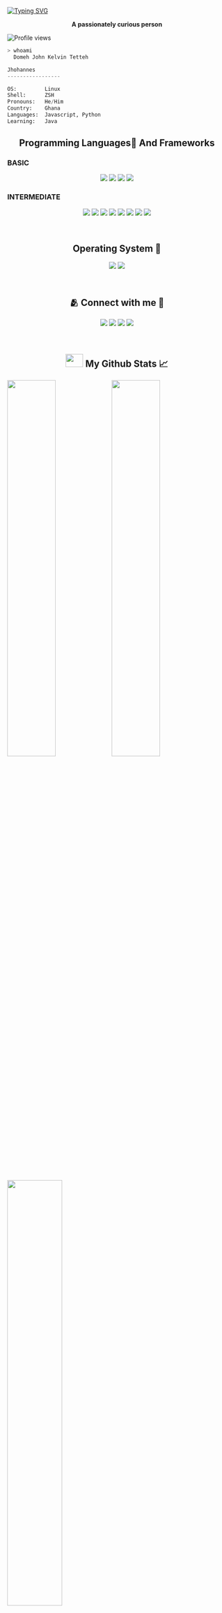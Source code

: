 
  
[![Typing SVG](https://readme-typing-svg.herokuapp.com/?width=700&height=70&center=true&size=37&lines=Hi+there,++friend+👋;Welcome+To+My+Github+Profile;The+Name+is+Domeh+John+Kelvin)](https://git.io/typing-svg)
  
<p align=center><strong> A passionately curious person </strong></p>

![Profile views](https://gpvc.arturio.dev/JhohannesK)

```bash
> whoami
  Domeh John Kelvin Tetteh
```

```python
Jhohannes
-----------------

OS:         Linux
Shell:      ZSH
Pronouns:   He/Him
Country:    Ghana
Languages:  Javascript, Python
Learning:   Java
```

<h2 align=center>Programming Languages🍃 And Frameworks</h2>

  <h3>
  BASIC
</h3>
<p align=center>
<img src="https://img.shields.io/badge/django-%23092E20.svg?style=for-the-badge&logo=django&logoColor=white">
<img src="https://img.shields.io/badge/python-3670A0?style=for-the-badge&logo=python&logoColor=ffdd54" />
<img src="https://img.shields.io/badge/redux-%23593d88.svg?style=for-the-badge&logo=redux&logoColor=white"/>
<img src="https://img.shields.io/badge/Linux-FCC624?style=for-the-badge&logo=linux&logoColor=black" />
</p>

<h3>INTERMEDIATE</h3>
<p align=center>
<img src="https://img.shields.io/badge/html5-%23E34F26.svg?style=for-the-badge&logo=html5&logoColor=white" />
<img src=https://img.shields.io/badge/tailwindcss-%2338B2AC.svg?style=for-the-badge&logo=tailwind-css&logoColor=white>
<img src="https://img.shields.io/badge/Visual%20Studio%20Code-0078d7.svg?style=for-the-badge&logo=visual-studio-code&logoColor=white"/>
  <img src="https://img.shields.io/badge/Next-black?style=for-the-badge&logo=next.js&logoColor=white"/>
  <img src="https://img.shields.io/badge/react-%2320232a.svg?style=for-the-badge&logo=react&logoColor=%2361DAFB"/>
  <img src="https://img.shields.io/badge/css3-%231572B6.svg?style=for-the-badge&logo=css3&logoColor=white" />
  <img src="https://img.shields.io/badge/javascript-%23323330.svg?style=for-the-badge&logo=javascript&logoColor=%23F7DF1E"/>
    <img src="https://img.shields.io/badge/typescript-%23323330.svg?style=for-the-badge&logo=typescript&logoColor=blue"/>
</p>
<br>
<!-- Operating System  -->
<h2 align=center>Operating System 🐧</h2>
<p align=center>
<img src="https://img.shields.io/badge/Linux-FCC624?style=for-the-badge&logo=linux&logoColor=black" />
<img src="https://img.shields.io/badge/Windows-0078D6?style=for-the-badge&logo=windows&logoColor=white"/>
</p>
<br>

<!--Social Networks  -->
<h2 align=center> 🫂 Connect with me 🔌</h2>
<p align=center>
<a href="https://www.linkedin.com/in/john-domeh-8a21861b5/"><img src="https://img.shields.io/badge/LinkedIn-0077B5?style=for-the-badge&logo=linkedin&logoColor=white"></a> 
<a href="https://dev.to/_jhohannes"><img src="https://img.shields.io/badge/dev.to-0A0A0A?style=for-the-badge&logo=dev.to&logoColor=white"></a> 
<a href="https://www.instagram.com/JhohannesK/"><img src="https://img.shields.io/badge/Instagram-E4405F?style=for-the-badge&logo=instagram&logoColor=white"></a> 
<a href="jdomeh77@gmail.com"><img src="https://img.shields.io/badge/mail-EA4335?style=for-the-badge&logo=gmail&logoColor=white"></a>
</p>
<br>
<!-- Github stats -->
<h2 align=center><img src="https://cdn.jsdelivr.net/npm/simple-icons@3.0.1/icons/github.svg" height=30 width=40 /> My Github Stats 📈 </h2>
<img align="left" width=47% src="https://github-readme-stats.vercel.app/api?username=JhohannesK&show_icons=true&theme=radical&count_private=true" />
<img width="47%" src="https://github-readme-streak-stats.herokuapp.com/?user=JhohannesK&theme=tokyonight" />
<img align='left' width='50%' src="https://github-readme-stats.vercel.app/api/top-langs/?username=JhohannesK&layout=compact&theme=radical&repo=github-readme-stats" />
<a href="https://app.daily.dev/jhohannes" width='50%'><img src="https://api.daily.dev/devcards/57a8ff443afd47cf989323f597410543.png?r=78t" width="400" alt="John Kelvin Tetteh Domeh's Dev Card"/></a>



<p align=center>
</p>
